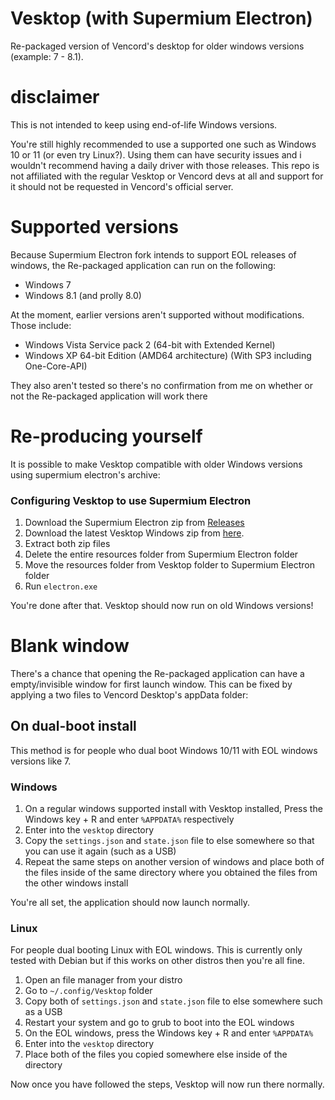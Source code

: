 # Vesktop (with Supermium Electron)
Re-packaged version of Vencord's desktop for older windows versions (example: 7 - 8.1).

# disclaimer
This is not intended to keep using end-of-life Windows versions. 

You're still highly recommended to use a supported one such as Windows 10 or 11 (or even try Linux?). Using them can have security issues and i wouldn't recommend having a daily driver with those releases. This repo is not affiliated with the regular Vesktop or Vencord devs at all and support for it should not be requested in Vencord's official server.

# Supported versions
Because Supermium Electron fork intends to support EOL releases of windows, the Re-packaged application can run on the following:
* Windows 7
* Windows 8.1 (and prolly 8.0)

At the moment, earlier versions aren't supported without modifications. Those include:
* Windows Vista Service pack 2 (64-bit with Extended Kernel)
* Windows XP 64-bit Edition (AMD64 architecture) (With SP3 including One-Core-API)

They also aren't tested so there's no confirmation from me on whether or not the Re-packaged application will work there

# Re-producing yourself
It is possible to make Vesktop compatible with older Windows versions using supermium electron's archive:

### Configuring Vesktop to use Supermium Electron
1. Download the Supermium Electron zip from [Releases](https://github.com/win32ss/supermium-electron/releases/download/v28-testing)
2. Download the latest Vesktop Windows zip from [here](https://github.com/Vencord/Vesktop/releases).
3. Extract both zip files
4. Delete the entire resources folder from Supermium Electron folder
5. Move the resources folder from Vesktop folder to Supermium Electron folder
6. Run `electron.exe`

 You're done after that. Vesktop should now run on old Windows versions!

# Blank window
There's a chance that opening the Re-packaged application can have a empty/invisible window for first launch window. This can be fixed by applying a two files to Vencord Desktop's appData folder:

## On dual-boot install
This method is for people who dual boot Windows 10/11 with EOL windows versions like 7.

### Windows
1. On a regular windows supported install with Vesktop installed, Press the Windows key + R and enter `%APPDATA%` respectively
2. Enter into the `vesktop` directory
3. Copy the `settings.json` and `state.json` file to else somewhere so that you can use it again (such as a USB)
4. Repeat the same steps on another version of windows and place both of the files inside of the same directory where you obtained the files from the other windows install

You're all set, the application should now launch normally.

### Linux
For people dual booting Linux with EOL windows. This is currently only tested with Debian but if this works on other distros then you're all fine.

1. Open an file manager from your distro
2. Go to `~/.config/Vesktop` folder
3. Copy both of `settings.json` and `state.json` file to else somewhere such as a USB
4. Restart your system and go to grub to boot into the EOL windows
5. On the EOL windows, press the Windows key + R and enter `%APPDATA%`
6. Enter into the `vesktop` directory
7. Place both of the files you copied somewhere else inside of the directory

Now once you have followed the steps, Vesktop will now run there normally.



